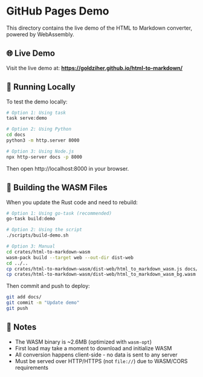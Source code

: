 # GitHub Pages Demo

This directory contains the live demo of the HTML to Markdown converter, powered by WebAssembly.

## 🌐 Live Demo

Visit the live demo at: **https://goldziher.github.io/html-to-markdown/**

## 🚀 Running Locally

To test the demo locally:

```bash
# Option 1: Using task
task serve:demo

# Option 2: Using Python
cd docs
python3 -m http.server 8000

# Option 3: Using Node.js
npx http-server docs -p 8000
```

Then open http://localhost:8000 in your browser.

## 🔧 Building the WASM Files

When you update the Rust code and need to rebuild:

```bash
# Option 1: Using go-task (recommended)
go-task build:demo

# Option 2: Using the script
./scripts/build-demo.sh

# Option 3: Manual
cd crates/html-to-markdown-wasm
wasm-pack build --target web --out-dir dist-web
cd ../..
cp crates/html-to-markdown-wasm/dist-web/html_to_markdown_wasm.js docs/
cp crates/html-to-markdown-wasm/dist-web/html_to_markdown_wasm_bg.wasm docs/
```

Then commit and push to deploy:

```bash
git add docs/
git commit -m "Update demo"
git push
```

## 📝 Notes

- The WASM binary is ~2.6MB (optimized with `wasm-opt`)
- First load may take a moment to download and initialize WASM
- All conversion happens client-side - no data is sent to any server
- Must be served over HTTP/HTTPS (not `file://`) due to WASM/CORS requirements
